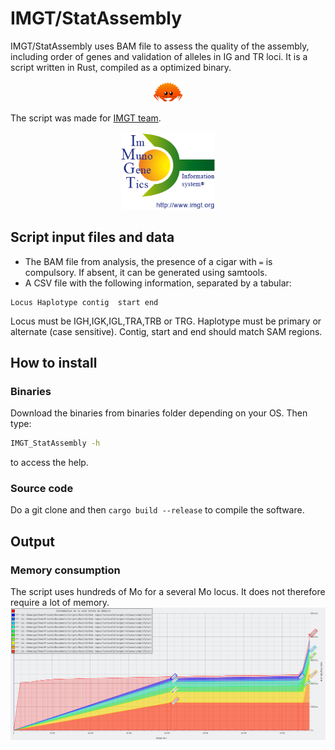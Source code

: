 # IMGT/StatAssembly
IMGT/StatAssembly uses BAM file to assess the quality of the assembly, including order of genes and validation of alleles in IG and TR loci. It is a script written in Rust, compiled as a optimized binary.
<p align="middle">
<img src = "images/rust.png" width ="50" />
</p>
The script was made for <a href="//www.imgt.org">IMGT team</a>.
<p align="middle">
<img src= "images/logo_imgt.png" width ="150" />
</p>

## Script input files and data
* The BAM file from analysis, the presence of a cigar with `=` is compulsory. If absent, it can be generated using samtools.
* A CSV file with the following information, separated by a tabular:
```
Locus Haplotype contig  start end
```
Locus must be IGH,IGK,IGL,TRA,TRB or TRG. Haplotype must be primary or alternate (case sensitive). Contig, start and end should match SAM regions.

## How to install

### Binaries

Download the binaries from binaries folder depending on your OS. Then type:
```bash
IMGT_StatAssembly -h
```
to access the help.

### Source code

Do a git clone and then `cargo build --release` to compile the software.

## Output

### Memory consumption
The script uses hundreds of Mo for a several Mo locus. It does not therefore require a lot of memory.
![Memory consumption](/images/memory.png)